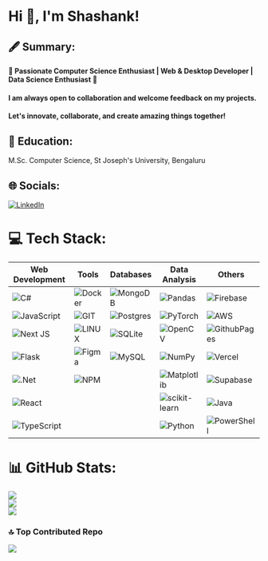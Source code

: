 # Hi 👋, I'm Shashank!
## 🖋️ Summary:
#### 🚀 Passionate Computer Science Enthusiast | Web & Desktop Developer | Data Science Enthusiast 🚀
#### I am always open to collaboration and welcome feedback on my projects.
#### Let's innovate, collaborate, and create amazing things together! 
## 📘 Education:
M.Sc.  Computer Science, St Joseph's University, Bengaluru
## 🌐 Socials:
[![LinkedIn](https://img.shields.io/badge/LinkedIn-%230077B5.svg?logo=linkedin&logoColor=white)](https://linkedin.com/in/shashank200801) 


# 💻 Tech Stack:
| **Web Development**                                         | **Tools**                                                   | **Databases**                                               | **Data Analysis**                                            | **Others**                                                  |
|------------------------------------------------------------|--------------------------------------------------------------|--------------------------------------------------------------|--------------------------------------------------------------|--------------------------------------------------------------|
| ![C#](https://img.shields.io/badge/c%23-%23239120.svg?style=flat&logo=c-sharp&logoColor=white)         | ![Docker](https://img.shields.io/badge/docker-%230db7ed.svg?style=flat&logo=docker&logoColor=white)   |  ![MongoDB](https://img.shields.io/badge/MongoDB-%234ea94b.svg?style=for-the-badge&logo=mongodb&logoColor=white)      | ![Pandas](https://img.shields.io/badge/pandas-%23150458.svg?style=flat&logo=pandas&logoColor=white)        | ![Firebase](https://img.shields.io/badge/firebase-%23039BE5.svg?style=flat&logo=firebase)  |
| ![JavaScript](https://img.shields.io/badge/javascript-%23323330.svg?style=flat&logo=javascript&logoColor=%23F7DF1E) | ![GIT](https://img.shields.io/badge/Git-fc6d26?style=flat&logo=git&logoColor=white)            | ![Postgres](https://img.shields.io/badge/postgres-%23316192.svg?style=flat&logo=postgresql&logoColor=white) | ![PyTorch](https://img.shields.io/badge/PyTorch-%23EE4C2C.svg?style=flat&logo=PyTorch&logoColor=white) | ![AWS](https://img.shields.io/badge/AWS-%23FF9900.svg?style=flat&logo=amazon-aws&logoColor=white)   |
| ![Next JS](https://img.shields.io/badge/Next-black?style=flat&logo=next.js&logoColor=white)         | ![LINUX](https://img.shields.io/badge/Linux-FCC624?style=flat&logo=linux&logoColor=black)       | ![SQLite](https://img.shields.io/badge/sqlite-%2307405e.svg?style=flat&logo=sqlite&logoColor=white)   | ![OpenCV](https://img.shields.io/badge/opencv-%23white.svg?style=flat&logo=opencv&logoColor=white) | ![GithubPages](https://img.shields.io/badge/github%20pages-121013?style=flat&logo=github&logoColor=white) |
|![Flask](https://img.shields.io/badge/flask-%23000.svg?style=for-the-badge&logo=flask&logoColor=white)          | ![Figma](https://img.shields.io/badge/figma-%23F24E1E.svg?style=flat&logo=figma&logoColor=white)  | ![MySQL](https://img.shields.io/badge/mysql-%2300000f.svg?style=flat&logo=mysql&logoColor=white)      | ![NumPy](https://img.shields.io/badge/numpy-%23013243.svg?style=flat&logo=numpy&logoColor=white)     | ![Vercel](https://img.shields.io/badge/vercel-%23000000.svg?style=flat&logo=vercel&logoColor=white)   |
| ![.Net](https://img.shields.io/badge/.NET-5C2D91?style=flat&logo=.net&logoColor=white)                |   ![NPM](https://img.shields.io/badge/NPM-%23CB3837.svg?style=flat&logo=npm&logoColor=white)                                                             |                                                          | ![Matplotlib](https://img.shields.io/badge/Matplotlib-%23ffffff.svg?style=flat&logo=Matplotlib&logoColor=black) | ![Supabase](https://img.shields.io/badge/Supabase-3ECF8E?style=flat&logo=supabase&logoColor=white) |
| ![React](https://img.shields.io/badge/react-%2320232a.svg?style=flat&logo=react&logoColor=%2361DAFB)    |                                                              |                                                              | ![scikit-learn](https://img.shields.io/badge/scikit--learn-%23F7931E.svg?style=flat&logo=scikit-learn&logoColor=white) | ![Java](https://img.shields.io/badge/java-%23ED8B00.svg?style=flat&logo=openjdk&logoColor=white)      |
| ![TypeScript](https://img.shields.io/badge/typescript-%23007ACC.svg?style=flat&logo=typescript&logoColor=white) |                                                              |                                                              |             ![Python](https://img.shields.io/badge/python-3670A0?style=flat&logo=python&logoColor=ffdd54)                                                  | ![PowerShell](https://img.shields.io/badge/PowerShell-%235391FE.svg?style=flat&logo=powershell&logoColor=white) |

# 📊 GitHub Stats:
![](https://github-readme-stats.vercel.app/api?username=shanki200801&theme=dark&hide_border=false&include_all_commits=true&count_private=true)<br/>
![](https://github-readme-streak-stats.herokuapp.com/?user=shanki200801&theme=dark&hide_border=false)<br/>
![](https://github-readme-stats.vercel.app/api/top-langs/?username=shanki200801&theme=dark&hide_border=false&include_all_commits=true&count_private=true&layout=compact)

### 🔝 Top Contributed Repo
![](https://github-contributor-stats.vercel.app/api?username=shanki200801&limit=5&theme=dark&combine_all_yearly_contributions=true)

<!-- Proudly created with GPRM ( https://gprm.itsvg.in ) -->
